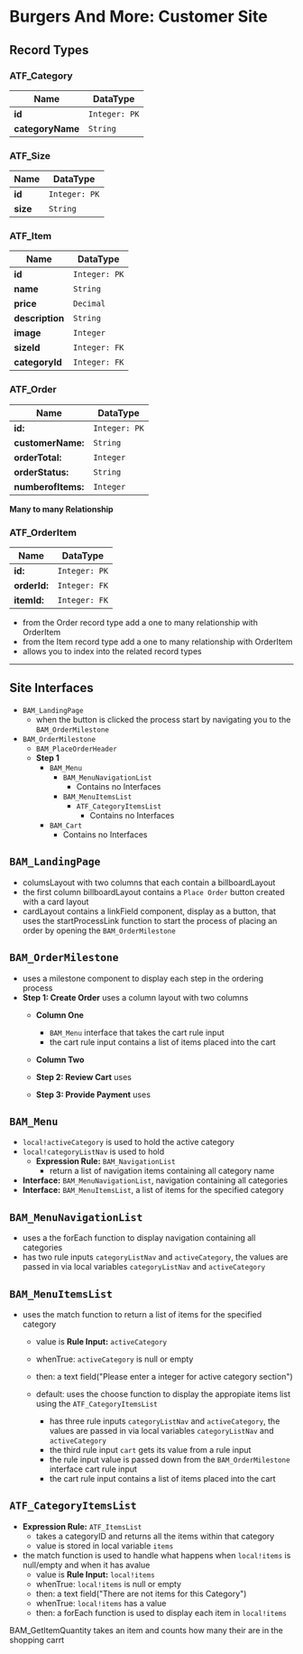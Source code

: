 # Burgers And More: Customer Site

## Record Types

### ATF_Category  
|    Name          |   DataType    |
| ---------------- | ------------- |
|  **id**          | `Integer: PK` |
| **categoryName** | `String`      |


### ATF_Size

|    Name          |   DataType    |
| ---------------- | ------------- |
| **id**           | `Integer: PK` |
| **size**         | `String`      |


### ATF_Item

|    Name          |   DataType    |
| ---------------- | ------------- |
| **id**           |  `Integer: PK`|
| **name**         |  `String`     |
| **price**        |  `Decimal`    |
| **description**  |  `String`     |
| **image**        |  `Integer`    |
| **sizeId**       |  `Integer: FK`|
| **categoryId**   |  `Integer: FK`|

### ATF_Order

|    Name           |   DataType     |
| ----------------- | -------------- |
| **id:**           |  `Integer: PK` |
| **customerName:** |  `String`      |
| **orderTotal:**   |  `Integer`     |
| **orderStatus:**  |  `String`      |
| **numberofItems:**| `Integer`      |


**Many to many Relationship**

### ATF_OrderItem

|    Name           |   DataType     |
| ----------------- | -------------- |
| **id:**           | `Integer: PK`  |
| **orderId:**      | `Integer: FK`  |
| **itemId:**       | `Integer: FK`  |

- from the Order record type add a one to many relationship with OrderItem
- from the Item record type add a one to many relationship with OrderItem
- allows you to index into the related record types

_________________________________
## Site Interfaces 
- `BAM_LandingPage`
    - when the button is clicked the process start by navigating you to the `BAM_OrderMilestone`
- `BAM_OrderMilestone`
    - `BAM_PlaceOrderHeader`
    - **Step 1**
        - `BAM_Menu`
            - `BAM_MenuNavigationList`
                - Contains no Interfaces
            - `BAM_MenuItemsList`
                - `ATF_CategoryItemsList`
                    - Contains no Interfaces
        - `BAM_Cart`
            - Contains no Interfaces




## `BAM_LandingPage`
- columsLayout with two columns that each contain a billboardLayout
- the first column billboardLayout contains a `Place Order` button created with a card layout
- cardLayout contains a linkField component, display as a button, that uses the startProcessLink function to start the process of placing an order by opening the `BAM_OrderMilestone`

## `BAM_OrderMilestone`
- uses a milestone component to display each step in the ordering process
- **Step 1: Create Order** uses a column layout with two columns
    - **Column One**
        - `BAM_Menu` interface that takes the cart rule input
        - the cart rule input contains a list of items placed into the cart
    - **Column Two**
           
    - **Step 2: Review Cart** uses
    - **Step 3: Provide Payment** uses


## `BAM_Menu`
- `local!activeCategory` is used to hold the active category
- `local!categoryListNav` is used to hold 
    - **Expression Rule:** `BAM_NavigationList`
        - return a list of navigation items containing all category name
- **Interface:** `BAM_MenuNavigationList`, navigation containing all categories
- **Interface:** `BAM_MenuItemsList`, a list of items for the specified category

    
        

## `BAM_MenuNavigationList`
- uses a the forEach function to display navigation containing all categories
- has two rule inputs `categoryListNav` and `activeCategory`, the values are passed in via local variables `categoryListNav` and `activeCategory`

## `BAM_MenuItemsList`
- uses the match function to return a list of items for the specified category
    - value is **Rule Input:** `activeCategory`
    - whenTrue: `activeCategory` is null or empty
    - then: a text field("Please enter a integer for active category section")
    - default: uses the choose function to display the appropiate items list using the `ATF_CategoryItemsList`


        - has three rule inputs `categoryListNav` and `activeCategory`, the values are passed in via local variables `categoryListNav` and `activeCategory`
        - the third rule input `cart` gets its value from a rule input
        - the rule input value is passed down from the `BAM_OrderMilestone` interface cart rule input
        - the cart rule input contains a list of items placed into the cart


## `ATF_CategoryItemsList`
- **Expression Rule:** `ATF_ItemsList`
    - takes a categoryID and returns all the items within that category
    - value is stored in local variable `items`
- the match function is used to handle what happens when `local!items` is null/empty and when it has avalue
    - value is **Rule Input:** `local!items`
    - whenTrue: `local!items` is null or empty
    - then: a text field("There are not items for this Category")
    - whenTrue: `local!items` has a value
    - then: a forEach function is used to display each item in `local!items`




BAM_GetItemQuantity
        takes an item and counts how many their are in the shopping carrt